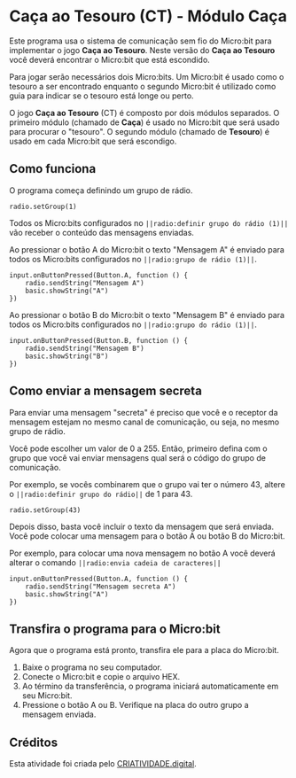 # Caça ao Tesouro (CT) - Módulo Caça
Este programa usa o sistema de comunicação sem fio do Micro:bit para implementar o jogo **Caça ao Tesouro**. Neste versão do **Caça ao Tesouro** você deverá encontrar o Micro:bit que está escondido.

Para jogar serão necessários dois Micro:bits. Um Micro:bit é usado como o tesouro a ser encontrado enquanto o segundo Micro:bit é utilizado como guia para indicar se o tesouro está longe ou perto.



O jogo **Caça ao Tesouro** (CT) é composto por dois módulos separados. O primeiro módulo (chamado de **Caça**) é usado no Micro:bit que será usado para procurar o "tesouro". O segundo módulo (chamado de **Tesouro**) é usado em cada Micro:bit que será escondigo.

## Como funciona
O programa começa definindo um grupo de rádio.

```blocks
radio.setGroup(1)
```
Todos os Micro:bits configurados no ```||radio:definir grupo do rádio (1)||``` vão receber o conteúdo das mensagens enviadas.

Ao pressionar o botão A do Micro:bit o texto "Mensagem A" é enviado para todos os Micro:bits configurados no ```||radio:grupo de rádio (1)||```.
```blocks
input.onButtonPressed(Button.A, function () {
    radio.sendString("Mensagem A")
    basic.showString("A")
})
```

Ao pressionar o botão B do Micro:bit o texto "Mensagem B" é enviado para todos os Micro:bits configurados no ```||radio:grupo do rádio (1)||```.

```blocks
input.onButtonPressed(Button.B, function () {
    radio.sendString("Mensagem B")
    basic.showString("B")
})
```

## Como enviar a mensagem secreta
Para enviar uma mensagem "secreta" é preciso que você e o receptor da mensagem estejam no mesmo canal de comunicação, ou seja, no mesmo grupo de rádio. 

Você pode escolher um valor de 0 a 255. Então, primeiro defina com o grupo que você vai enviar mensagens qual será o código do grupo de comunicação.

Por exemplo, se vocês combinarem que o grupo vai ter o número 43, altere o ```||radio:definir grupo do rádio||``` de 1 para 43.

```blocks
radio.setGroup(43)
```

Depois disso, basta você incluir o texto da mensagem que será enviada. Você pode colocar uma mensagem para o botão A ou botão B do Micro:bit. 

Por exemplo, para colocar uma nova mensagem no botão A você deverá alterar o comando ```||radio:envia cadeia de caracteres||```

```blocks
input.onButtonPressed(Button.A, function () {
    radio.sendString("Mensagem secreta A")
    basic.showString("A")
})
```

## Transfira o programa para o Micro:bit
Agora que o programa está pronto, transfira ele para a placa do Micro:bit.
1. Baixe o programa no seu computador.
1. Conecte o Micro:bit e copie o arquivo HEX.
1. Ao término da transferência, o programa iniciará automaticamente em seu Micro:bit.
1. Pressione o botão A ou B. Verifique na placa do outro grupo a mensagem enviada.

## Créditos
Esta atividade foi criada pelo [CRIATIVIDADE.digital](https://criatividade.digital).
